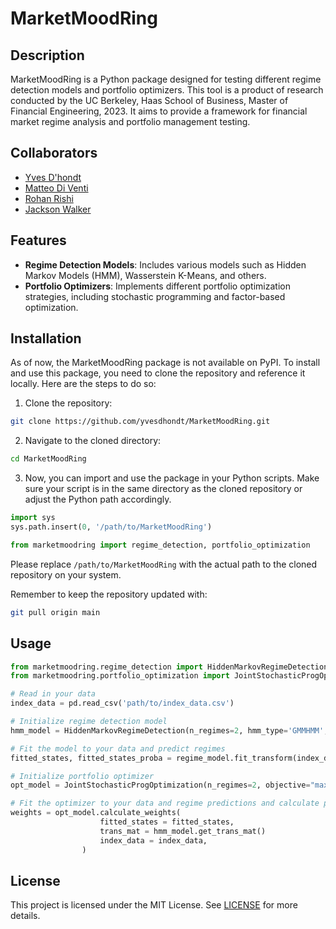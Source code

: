 # MarketMoodRing

## Description

MarketMoodRing is a Python package designed for testing different regime detection models and portfolio optimizers. This tool is a product of research conducted by the UC Berkeley, Haas School of Business, Master of Financial Engineering, 2023. It aims to provide a framework for financial market regime analysis and portfolio management testing.

## Collaborators
- [Yves D'hondt](https://github.com/yvesdhondt)
- [Matteo Di Venti](https://github.com/MatteoMarioDiVenti)
- [Rohan Rishi](https://github.com/RohanRishi)
- [Jackson Walker](https://github.com/jacksonrgwalker/])


## Features

- **Regime Detection Models**: Includes various models such as Hidden Markov Models (HMM), Wasserstein K-Means, and others.
- **Portfolio Optimizers**: Implements different portfolio optimization strategies, including stochastic programming and factor-based optimization.


## Installation

As of now, the MarketMoodRing package is not available on PyPI. To install and use this package, you need to clone the repository and reference it locally. Here are the steps to do so:

1. Clone the repository:

```bash
git clone https://github.com/yvesdhondt/MarketMoodRing.git
```

2. Navigate to the cloned directory:

```bash
cd MarketMoodRing
```

3. Now, you can import and use the package in your Python scripts. Make sure your script is in the same directory as the cloned repository or adjust the Python path accordingly.

```python
import sys
sys.path.insert(0, '/path/to/MarketMoodRing')

from marketmoodring import regime_detection, portfolio_optimization
```

Please replace `/path/to/MarketMoodRing` with the actual path to the cloned repository on your system.

Remember to keep the repository updated with:

```bash
git pull origin main
```

## Usage

```python
from marketmoodring.regime_detection import HiddenMarkovRegimeDetection
from marketmoodring.portfolio_optimization import JointStochasticProgOptimization

# Read in your data
index_data = pd.read_csv('path/to/index_data.csv')

# Initialize regime detection model
hmm_model = HiddenMarkovRegimeDetection(n_regimes=2, hmm_type='GMMHMM', covar_type="diag", n_iter=100)

# Fit the model to your data and predict regimes
fitted_states, fitted_states_proba = regime_model.fit_transform(index_data)

# Initialize portfolio optimizer
opt_model = JointStochasticProgOptimization(n_regimes=2, objective="max_avg_sharpe")

# Fit the optimizer to your data and regime predictions and calculate portfolio weights
weights = opt_model.calculate_weights(
                    fitted_states = fitted_states,
                    trans_mat = hmm_model.get_trans_mat()
                    index_data = index_data,
                )
```

## License

This project is licensed under the MIT License. See [LICENSE](LICENSE) for more details.